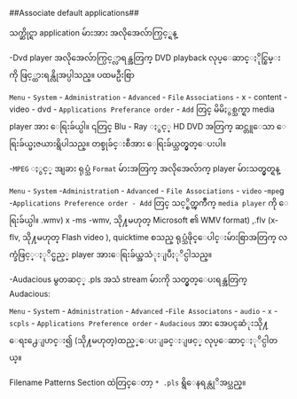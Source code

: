 ##Associate default applications##

သက္ဆိုင္ရာ application မ်ားအား အလိုအေလ်ာက္ပြင့္ရန္

-Dvd player အလိုအေလ်ာက္ပြင့္လာရန္အတြက္ DVD playback လုပ္ေဆာင္ႏိုင္စြမ္းကို ဖြင့္ထားရန္လိုအပ္ပါသည္။ ပထမဦးစြာ
	
`Menu` - `System` - `Administration` - `Advanced` - `File` `Associations` - x - content - video - dvd - `Applications Preferance order` - `Add` တြင္ မိမိႏွစ္သက္ရာ media player အား ေရြးခ်ယ္ပါ။ ၎တြင္ Blu - Ray ႏွင့္ HD DVD 	အတြက္ ဆင္တူေသာ  ေရြးခ်ယ္မႈဇယားရွိပါသည္။ တစ္ခုခ်င္းစီအား ေရြးခ်ယ္သတ္မွတ္ေပးပါ။

-`MPEG` ႏွင့္ အျခား ရုပ္သံ `Format` မ်ားအတြက္ အလိုအေလ်ာက္ player မ်ားသတ္မွတ္ရန္
	
`Menu` - `System` -`Administratio`n - `Advanced` - `File Associations` - `video` -`mpe`g -`Applications Preference order - Add` တြင္ သင့္စိတ္ၾကိဳက္  `media player` ကို ေရြးခ်ယ္ပါ။ .wmv) x -ms -wmv, သို႔မဟုတ္ Microsoft ၏ WMV format) ,.flv (x-flv, သို႔မဟုတ္ Flash video ), quicktime စသည္ ရုပ္သံဖိုင္ေပါင္းမ်ားစြာအတြက္ လက္ခံဖြင့္ႏုိင္မည့္ player အားေရြးခ်ယ္အသံုးျပဳႏုိင္ပါသည္။

-Audacious မွတဆင့္ .pls အသံ stream မ်ားကို သတ္မွတ္ေပးရန္အတြက္ Audacious:

`Menu` - `Syste`m - `Administration` - `Advanced` -`File Associatons` - `audio` - `x` -`scpls` -
	`Applications Preference order` - `Audacious` အား အေပၚဆံုးသို႔ ေရႊ႕ေျပာင္း၍ (သို႔မဟုတ္)ထည့္ေပးျခင္းျဖင့္ လုပ္ေဆာင္ႏုိင္ပါတယ္။

Filename Patterns Section ထဲတြင္ေတာ့ `* .pls`  ရွိေနရန္လုိအပ္သည္။

